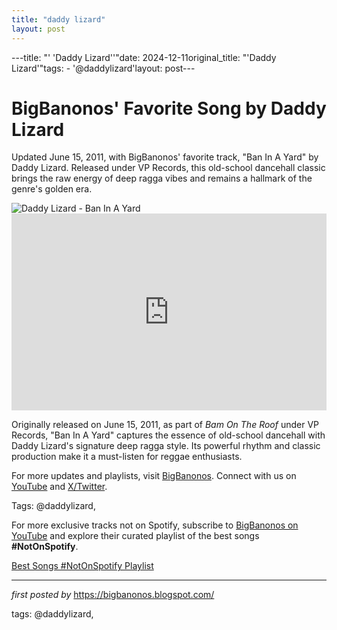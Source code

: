 ```yaml
---
title: "daddy lizard"
layout: post
---
```

---title: "' 'Daddy Lizard''"date: 2024-12-11original_title: "'Daddy Lizard'"tags:  - '@daddylizard'layout: post---<!-- Post Title --><h1 >BigBanonos' Favorite Song by Daddy Lizard</h1> <!-- Introductory Text --><p >Updated June 15, 2011, with BigBanonos' favorite track, "Ban In A Yard" by Daddy Lizard. Released under VP Records, this old-school dancehall classic brings the raw energy of deep ragga vibes and remains a hallmark of the genre's golden era.</p> <!-- Featured Image --><div > <img src="https://static.wikia.nocookie.net/peel/images/a/ac/Daddy_Lizard.jpg/revision/latest?cb=20230814124317" alt="Daddy Lizard - Ban In A Yard" /></div> <!-- YouTube Video Embed --><div > <iframe width="100%" height="315" src="https://www.youtube.com/embed/MfbS452SCd0" title="Daddy Lizard - Ban In A Yard" frameborder="0" allow="accelerometer; autoplay; clipboard-write; encrypted-media; gyroscope; picture-in-picture; web-share" referrerpolicy="strict-origin-when-cross-origin" allowfullscreen></iframe></div> <!-- Song Information --><div > <p>Originally released on June 15, 2011, as part of *Bam On The Roof* under VP Records, "Ban In A Yard" captures the essence of old-school dancehall with Daddy Lizard's signature deep ragga style. Its powerful rhythm and classic production make it a must-listen for reggae enthusiasts.</p></div> <!-- Footer Links --><div > <p>For more updates and playlists, visit <a href="https://bigbanonos.blogspot.com/" target="_blank">BigBanonos</a>. Connect with us on <a href="https://www.youtube.com/@BigBanonos" target="_blank">YouTube</a> and <a href="https://x.com/bigbanonos" target="_blank">X/Twitter</a>.</p></div> <!-- Tags --><p >Tags: @daddylizard,</p><!--Subscribe and Playlist Links--><div>    <p>For more exclusive tracks not on Spotify, subscribe to <a href="https://www.youtube.com/@BigBanonos" target="_blank">BigBanonos on YouTube</a> and explore their curated playlist of the best songs <strong>#NotOnSpotify</strong>.</p>    <p><a href="https://www.youtube.com/playlist?list=PLtuNtuTatqI0kFahUCbtbfenC_ET5O_tr" target="_blank">Best Songs #NotOnSpotify Playlist<br /></a></p></div><hr /><p><em>first posted by</em> <a href="https://bigbanonos.blogspot.com/" rel="noopener" target="_new">https://bigbanonos.blogspot.com/</a></p><p>tags: @daddylizard,</p>